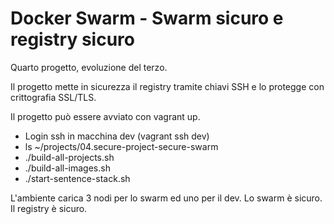 # Docker Swarm - Swarm sicuro e registry sicuro

Quarto progetto, evoluzione del terzo.

Il progetto mette in sicurezza il registry tramite chiavi SSH e lo protegge con
crittografia SSL/TLS.

Il progetto può essere avviato con vagrant up.

- Login ssh in macchina dev (vagrant ssh dev)
- ls ~/projects/04.secure-project-secure-swarm
- ./build-all-projects.sh
- ./build-all-images.sh
- ./start-sentence-stack.sh

L'ambiente carica 3 nodi per lo swarm ed uno per il dev. Lo swarm è sicuro. Il registry è sicuro.